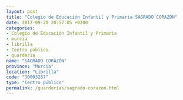 ```yaml
---
layout: post
title: "Colegio de Educación Infantil y Primaria SAGRADO CORAZÓN"
date: 2017-09-20 20:57:05 +0200
categories:
- Colegio de Educación Infantil y Primaria
- murcia
- librilla
- Centro público
- guarderia
name: "SAGRADO CORAZÓN"
province: "Murcia"
location: "Librilla"
code: "30003287"
type: "Centro público"
permalink: /guarderias/sagrado-corazon.html
---
```

